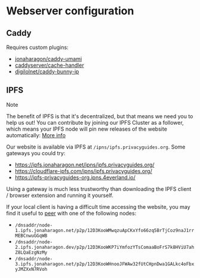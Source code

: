 # Webserver configuration

## Caddy

Requires custom plugins:

- [jonaharagon/caddy-umami](https://github.com/jonaharagon/caddy-umami)
- [caddyserver/cache-handler](https://github.com/caddyserver/cache-handler)
- [digilolnet/caddy-bunny-ip](https://github.com/digilolnet/caddy-bunny-ip)

## IPFS

> [!NOTE]
> The benefit of IPFS is that it's decentralized, but that means we need you to help us out! You can contribute by joining our IPFS Cluster as a follower, which means your IPFS node will pin new releases of the website automatically: [More info](ipfs/README.md)

Our website is available via IPFS at `/ipns/ipfs.privacyguides.org`. Some gateways you could try:

- https://ipfs.jonaharagon.net/ipns/ipfs.privacyguides.org/
- https://cloudflare-ipfs.com/ipns/ipfs.privacyguides.org/
- https://ipfs-privacyguides-org.ipns.4everland.io/

Using a gateway is much less trustworthy than downloading the IPFS client / browser extension and running it yourself.

If your local client is having a difficult time accessing the website, you may find it useful to [peer](https://docs.ipfs.tech/how-to/peering-with-content-providers/) with one of the following nodes:

- `/dnsaddr/node-1.ipfs.jonaharagon.net/p2p/12D3KooWMwqzuApCKxYfo66zq5BrTjCoz9naJ1rrMEBCnwuGGqWB`
- `/dnsaddr/node-2.ipfs.jonaharagon.dev/p2p/12D3KooWKP7iYmfozYTsComaaBoFrS7k8HViU7ahZ8LQaEzgNzMy`
- `/dnsaddr/node-3.ipfs.jonaharagon.net/p2p/12D3KooWHnooJFWAw32fUtCHpnDwa1GALkc4oFbxyJMZXxN7RVoh`
